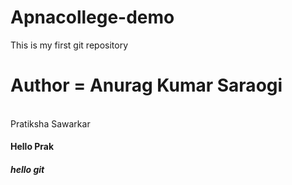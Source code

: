 # Apnacollege-demo
This is my first git repository
<h1>Author = Anurag Kumar Saraogi</h1>
<br>
Pratiksha Sawarkar 
<h4> Hello Prak </h4>
<h5> hello git </h5>


